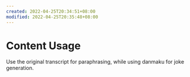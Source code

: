 ```yaml
---
created: 2022-04-25T20:34:51+08:00
modified: 2022-04-25T20:35:48+08:00
---
```


# Content Usage

Use the original transcript for paraphrasing, while using danmaku for joke generation.
